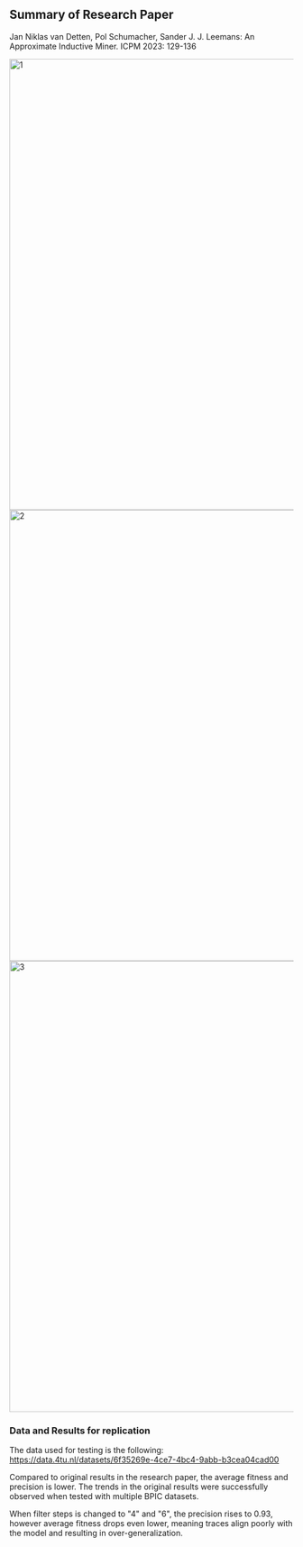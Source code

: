 ## Summary of Research Paper

Jan Niklas van Detten, Pol Schumacher, Sander J. J. Leemans: An Approximate Inductive Miner. ICPM 2023: 129-136

<img width="800" alt="1" src="https://github.com/user-attachments/assets/4ae2f32e-73fb-431c-acd4-0f99a14aa78f" />
<img width="800" alt="2" src="https://github.com/user-attachments/assets/8781359e-e311-4175-83a5-94d0fcdccec4" />
<img width="800" alt="3" src="https://github.com/user-attachments/assets/6bb09169-8642-49ee-9b85-ec6f57b3367f" />

### Data and Results for replication
The data used for testing is the following:
https://data.4tu.nl/datasets/6f35269e-4ce7-4bc4-9abb-b3cea04cad00

Compared to original results in the research paper, the average fitness and precision is lower.
The trends in the original results were successfully observed when tested with multiple BPIC datasets.

When filter steps is changed to "4" and "6", the precision rises to 0.93, however average fitness drops even lower, meaning traces align poorly with the model and resulting in over-generalization.
